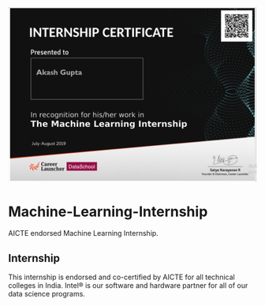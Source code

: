 ![title](certi.png)

# Machine-Learning-Internship
AICTE endorsed Machine Learning Internship. 

## Internship
This internship is endorsed and co-certified by AICTE for all technical colleges in India. Intel® is our software and hardware partner for all of our data science programs.
